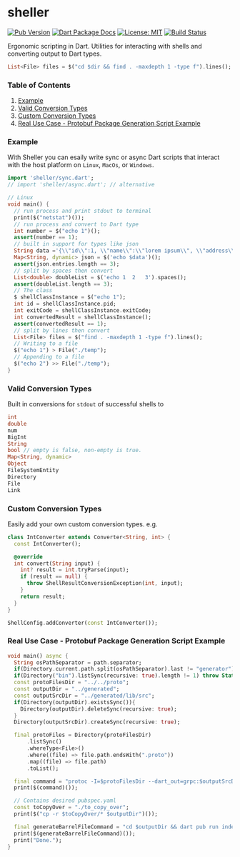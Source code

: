 # sheller

[![Pub Version](https://img.shields.io/pub/v/sheller.svg)](https://pub.dev/packages/sheller)
[![Dart Package Docs](https://img.shields.io/badge/documentation-pub.dev-blue.svg)](https://pub.dev/documentation/sheller/latest/)
[![License: MIT](https://img.shields.io/badge/license-MIT-purple.svg)](https://opensource.org/licenses/MIT)
[![Build Status](https://github.com/mcmah309/sheller/actions/workflows/dart.yml/badge.svg)](https://github.com/mcmah309/sheller/actions)

Ergonomic scripting in Dart. Utilities for interacting with shells and converting output to Dart types.

```dart
List<File> files = $("cd $dir && find . -maxdepth 1 -type f").lines();
```

### Table of Contents
1. [Example](#examples)
2. [Valid Conversion Types](#valid-conversion-types)
3. [Custom Conversion Types](#custom-conversion-types)
4. [Real Use Case - Protobuf Package Generation Script Example](#real-use-case---protobuf-package-generation-script-example)

### Example
With Sheller you can esaily write sync or async Dart scripts that interact with the host platform on `Linux`, `MacOs`, or `Windows`.
```dart
import 'sheller/sync.dart';
// import 'sheller/async.dart'; // alternative

// Linux
void main() {
  // run process and print stdout to terminal
  print($("netstat")());
  // run process and convert to Dart type
  int number = $("echo 1")();
  assert(number == 1);
  // built in support for types like json
  String data ='{\\"id\\":1, \\"name\\":\\"lorem ipsum\\", \\"address\\":\\"dolor set amet\\"}';
  Map<String, dynamic> json = $('echo $data')();
  assert(json.entries.length == 3);
  // split by spaces then convert
  List<double> doubleList = $('echo 1  2   3').spaces();
  assert(doubleList.length == 3);
  // The class
  $ shellClassInstance = $("echo 1");
  int id = shellClassInstance.pid;
  int exitCode = shellClassInstance.exitCode;
  int convertedResult = shellClassInstance();
  assert(convertedResult == 1);
  // split by lines then convert
  List<File> files = $("find . -maxdepth 1 -type f").lines();
  // Writing to a file
  $("echo 1") > File("./temp");
  // Appending to a file
  $("echo 2") >> File("./temp");
}
```

### Valid Conversion Types
Built in conversions for `stdout` of successful shells to
```dart
int
double
num
BigInt
String
bool // empty is false, non-empty is true.
Map<String, dynamic>
Object
FileSystemEntity
Directory
File
Link
```

### Custom Conversion Types
Easily add your own custom conversion types. e.g.
```dart
class IntConverter extends Converter<String, int> {
  const IntConverter();

  @override
  int convert(String input) {
    int? result = int.tryParse(input);
    if (result == null) {
      throw ShellResultConversionException(int, input);
    }
    return result;
  }
}

ShellConfig.addConverter(const IntConverter());
```

### Real Use Case - Protobuf Package Generation Script Example
```dart
void main() async {
  String osPathSeparator = path.separator;
  if(Directory.current.path.split(osPathSeparator).last != "generator") throw StateError("Launched from wrong current directory.");
  if(Directory("bin").listSync(recursive: true).length != 1) throw StateError("Directory not clean.");
  const protoFilesDir = "../../proto";
  const outputDir = "../generated";
  const outputSrcDir = "../generated/lib/src";
  if(Directory(outputDir).existsSync()){
    Directory(outputDir).deleteSync(recursive: true);
  }
  Directory(outputSrcDir).createSync(recursive: true);

  final protoFiles = Directory(protoFilesDir)
      .listSync()
      .whereType<File>()
      .where((file) => file.path.endsWith(".proto"))
      .map((file) => file.path)
      .toList();

  final command = "protoc -I=$protoFilesDir --dart_out=grpc:$outputSrcDir ${protoFiles.join(' ')}";
  print($(command)());

  // Contains desired pubspec.yaml
  const toCopyOver = "./to_copy_over";
  print($("cp -r $toCopyOver/* $outputDir")());

  final generateBarrelFileCommand = "cd $outputDir && dart pub run index_generator";
  print($(generateBarrelFileCommand)());
  print("Done.");
}
```